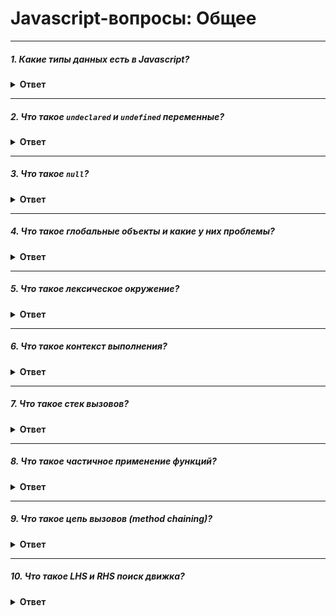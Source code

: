 # Javascript-вопросы: Общее

---

##### 1. Какие типы данных есть в Javascript?
<details><summary><b>Ответ</b></summary>
<p>

Примитивы (это данные, которые не являются объектами и не имеют методов):
* `string`
* `number`
* `boolean`
* `undefined`
* `null`
* `symbol`
* `bigint`

Сложные:
* `object`
* `function`

</p>
</details>

---

##### 2. Что такое `undeclared` и `undefined` переменные?
<details><summary><b>Ответ</b></summary>
<p>

`undeclared` — переменные, которых не существует в программе и не объявлены.

`undefined` — объявленные переменные, которым не присвоено значение.

</p>
</details>

---

##### 3. Что такое `null`?
<details><summary><b>Ответ</b></summary>
<p>

Значение `null` представляет отсутствие какого-либо объектного значения. В контексте логических операций рассматривается как `false`.

</p>
</details>

---

##### 4. Что такое глобальные объекты и какие у них проблемы?
<details><summary><b>Ответ</b></summary>
<p>

Глобальные объекты — переменные и функции, доступные в любом месте программы. В браузере это `window`, в Node.js это `global`.

Проблемы:
* Все глобальные объекты находятся в одном глобальном пространстве имен, из-за чего всегда есть вероятность конфликта имен — когда две различные части приложения определяют глобальные переменные с одинаковым именем, но для разных целей
* При встраивании стороннего кода также есть вероятность конфликта имен

</p>
</details>

---

##### 5. Что такое лексическое окружение?
<details><summary><b>Ответ</b></summary>
<p>

**Лексическое окружение** — это хранилище для данных в памяти и механизм для извлечения этих данных при обращении. 

Лексическое окружение создается каждый раз, когда вызывается функция. Все определения констант, переменных и прочего автоматически записываются в него.

</p>
</details>

---

##### 6. Что такое контекст выполнения?
<details><summary><b>Ответ</b></summary>
<p>

**Контекст выполнения** — это концепция, описывающая окружение, в котором производится выполнение кода на JS.

Существует три типа контекстов:

1. Глобальный контекст выполнения — это базовый, используемый по умолчанию контекст выполнения. Если код находится не внутри функции, значит он принадлежит глобальному контексту.
2. Контекст выполнения функции. Каждый раз, когда вызывается функция, для нее создается новый контекст. Каждая функция имеет собственный контекст выполнения.
3. Контекст выполнения функции `eval`.

</p>
</details>

---

##### 7. Что такое стек вызовов?
<details><summary><b>Ответ</b></summary>
<p>

**Стек вызовов** — это механизм для интерпретатора для отслеживания текущего местонахождения интерпретатора в скрипте, который вызывает несколько функций типа `functions` — какая из функций выполняется на данный момент, какие функции вызываются изнутри этой (выполняемой) функции, какая будет вызвана следующей и т. д.
* Когда скрипт вызывает функцию, интерпретатор добавляет ее в стек вызовов и потом начинает ее обработку.
* Любые функции, вызванные этой функцией, добавляются в стек вызовов и выполняются, как только происходит их вызов.
* Когда выполнение основной функции завершено, интерпретатор снимает ее со стека вызовов и возобновляет выполнение кода в списке основного кода с той точки, где остановился до этого.
* Если стек занимает больше места, чем ему было присвоено, это приводит к ошибке переполнения стека (`stack overflow` error).

</p>
</details>

---

##### 8. Что такое частичное применение функций?
<details><summary><b>Ответ</b></summary>
<p>

**Частичное применение функций** — предоставление функции с меньшим количеством аргументов, чем она ожидает.

[Частичное применение функций](https://medium.com/devschacht/functional-reactive-ninja-partial-application-of-functions-99fc21d629ff)

</p>
</details>

---

##### 9. Что такое цепь вызовов (method chaining)?
<details><summary><b>Ответ</b></summary>
<p>

**Цепь вызовов** — конструкция, при которой вызов одного метода следует сразу за вызовом другого.

```js
'Hello'.replace(/Hello/g, 'Bye').concat('!')
```

</p>
</details>

---

##### 10. Что такое LHS и RHS поиск движка?
<details><summary><b>Ответ</b></summary>
<p>

**LHS (Left Hand Side)** — левосторонний поиск по отношению к оператору `=`.

**RHS (Right Hand Side)** — правосторонний поиск по отношению к оператору `=`.

В зависимости от того, какую ссылку мы ищем, RHS или LHS, могут быть разные результаты.

Если был RHS поиск и переменная не найдена, то мы получим `ReferenceError`.

Если был RHS поиск, переменная найдена, но мы пытаемся сделать с ней что-то противоестественное (например, использовать не функцию, как функцию), то мы получим `TypeError`.

Если был LHS поиск и переменная не найдена: При `StrictMode` мы получим `ReferenceError`, в ином случае в глобальной области будет создана переменная с указанным именем и передана движку.

```js
console.log(a)      // RHS
a = 2               // LHS

function foo(a) {
  console.log(a)
}

foo(2)
// RHS при вызове foo()
// LHS при присваивании аргументу `a` значение `2`
```

[Вы не знаете JS. Области видимости и замыкания. Часть 1](https://medium.com/@Dimetrio89/вы-не-знаете-js-область-видимости-и-замыкания-часть-1-17f305c79785)

</p>
</details>
